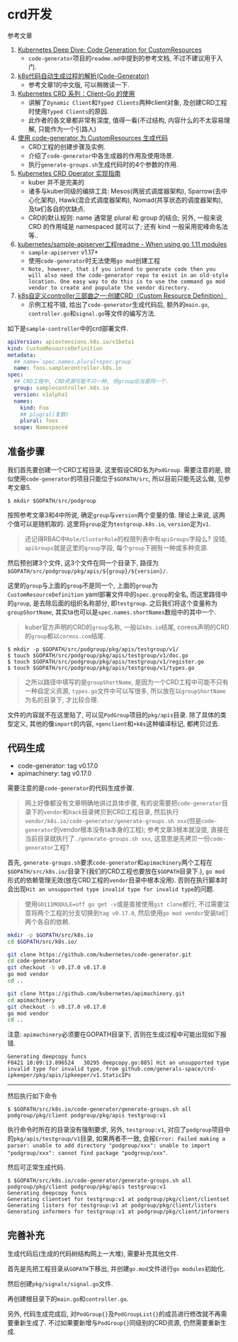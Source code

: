 # crd开发

参考文章

1. [Kubernetes Deep Dive: Code Generation for CustomResources](https://blog.openshift.com/kubernetes-deep-dive-code-generation-customresources/)
    - `code-generator`项目的`readme.md`中提到的参考文档, 不过不建议用于入门.
2. [k8s代码自动生成过程的解析(Code-Generator)](http://blog.xbblfz.site/2018/09/19/k8s%E4%BB%A3%E7%A0%81%E8%87%AA%E5%8A%A8%E7%94%9F%E6%88%90%E8%BF%87%E7%A8%8B%E7%9A%84%E8%A7%A3%E6%9E%90/)
    - 参考文章1的中文版, 可以稍微读一下.
3. [Kubernetes CRD 系列：Client-Go 的使用](https://liqiang.io/post/kubernetes-all-about-crd-part03-usage-for-client-go-d831d52e#CRD%20%E5%A6%82%E4%BD%95%E4%BD%BF%E7%94%A8%20Typed%20Client)
    - 讲解了`Dynamic Client`和`Typed Clients`两种client对象, 及创建CRD工程时使用`Typed Clients`的原因.
    - 此作者的各文章都非常有深度, 值得一看(不过结构, 内容什么的不太容易理解, 只能作为一个引路人)
4. [使用 code-generator 为 CustomResources 生成代码](https://blog.tianfeiyu.com/2019/08/06/code_generator/)
    - CRD工程的创建步骤及实例.
    - 介绍了`code-generator`中各生成器的作用及使用场景.
    - 执行`generate-groups.sh`生成代码时的4个参数的作用.
5. [Kubernetes CRD Operator 实现指南](https://zhuanlan.zhihu.com/p/38372448)
    - kuber 并不是完美的
    - 诸多与kuber同级的编排工具: Mesos(两层式调度器架构), Sparrow(去中心化架构), Hawk(混合式调度器架构), Nomad(共享状态的调度器架构), 及ta们各自的优缺点.
    - CRD的默认规则: name 通常是 plural 和 group 的结合; 另外, 一般来说 CRD 的作用域是 namespaced 就可以了; 还有 kind 一般采用驼峰命名法等..
6. [kubernetes/sample-apiserver工程readme - When using go 1.11 modules](https://github.com/kubernetes/sample-apiserver/#when-using-go-111-modules)
    - `sample-apiserver` v1.17+
    - 使用`code-generator`时无法使用`go mod`创建工程
    - `Note, however, that if you intend to generate code then you will also need the code-generator repo to exist in an old-style location. One easy way to do this is to use the command go mod vendor to create and populate the vendor directory.`
7. [k8s自定义controller三部曲之一:创建CRD（Custom Resource Definition）](https://blog.csdn.net/boling_cavalry/article/details/88917818)
    - 示例工程不错, 给出了`code-generator`生成代码后, 额外的`main.go`, `controller.go`和`signal.go`等文件的编写方法.

如下是`sample-controller`中的crd部署文件.

```yaml
apiVersion: apiextensions.k8s.io/v1beta1
kind: CustomResourceDefinition
metadata:
  ## name=`spec.names.plural+spec.group`
  name: foos.samplecontroller.k8s.io
spec:
  ## CRD工程中, CRD资源可能不只一种, 但group应当是同一个.
  group: samplecontroller.k8s.io
  version: v1alpha1
  names:
    kind: Foo
    ## plugral(复数)
    plural: foos
  scope: Namespaced
```

## 准备步骤

我们首先要创建一个CRD工程目录, 这里假设CRD名为`PodGroup`. 需要注意的是, 貌似使用`code-generator`的项目只能位于`$GOPATH/src`, 所以目前只能先这么做, 见参考文章5.

```console
$ mkdir $GOPATH/src/podgroup
```

按照参考文章3和4中所说, 确定`group`与`version`两个变量的值. 理论上来说, 这两个值可以是随机取的. 这里将`group`定为`testgroup.k8s.io`, `version`定为`v1`. 

> 还记得RBAC中`Role/ClusterRole`的权限列表中有`apiGroups`字段么? 没错, `apiGroups`就是这里的`group`字段, 每个`group`下拥有一种或多种资源.

然后预创建3个文件, 这3个文件在同一个目录下, 路径为`$GOPATH/src/podgroup/pkg/apis/${group}/${version}/`. 

这里的`group`与上面的`group`不是同一个, 上面的`group`为`CustomResourceDefinition` yaml部署文件中的`spec.group`的全名, 而这里路径中的`group`, 是去除后面的组织名称部分, 即`testgroup`. 之后我们将这个变量称为`groupShortName`, 其实ta也可以是`spec.names.shortNames`数组中的其中一个.

> kuber官方声明的CRD的`group`名称, 一般以`k8s.io`结尾, coreos声明的CRD的`group`都以`coreos.com`结尾.

```console
$ mkdir -p $GOPATH/src/podgroup/pkg/apis/testgroup/v1/
$ touch $GOPATH/src/podgroup/pkg/apis/testgroup/v1/doc.go
$ touch $GOPATH/src/podgroup/pkg/apis/testgroup/v1/register.go
$ touch $GOPATH/src/podgroup/pkg/apis/testgroup/v1/types.go
```

> 之所以路径中填写的是`groupShortName`, 是因为一个CRD工程中可能不只有一种自定义资源, `types.go`文件中可以写很多, 所以放在以`groupShortName`为名的目录下, 才比较合理.

文件的内容就不在这里贴了, 可以见`PodGroup`项目的`pkg/apis`目录. 除了具体的类型定义, 其他的像`import`的内容, `+genclient`和`+k8s`这种编译标记, 都拷贝过去.

## 代码生成

- code-generator: tag v0.17.0
- apimachinery: tag v0.17.0

需要注意的是`code-generator`的代码生成步骤. 

> 网上好像都没有文章明确地讲过具体步骤, 有的说需要把`code-generator`目录下的`vendor`和`hack`目录拷贝到CRD工程目录, 然后执行`vendor/k8s.io/code-generator/generate-groups.sh xxx`(但是`code-generator`的vendor根本没有ta本身的工程); 参考文章3根本就没提, 直接在当前目录就执行了`./generate-groups.sh xxx`, 这意思是先拷贝一份`code-generator`工程?

首先, `generate-groups.sh`要求`code-generator`和`apimachinery`两个工程在`$GOPATH/src/k8s.io/`目录下(我们的CRD工程也要放在`$GOPATH`目录下.), `go mod`形式的依赖管理无效(放在CRD工程的`vendor`目录中根本没用). 否则在执行脚本时会出现`Hit an unsupported type invalid type for invalid type`的问题.

> 使用`GO111MODULE=off go get -v`或是直接使用`git clone`都行, 不过需要注意将两个工程的分支切换到`tag v0.17.0`, 然后使用`go mod vendor`安装ta们两个各自的依赖.

```bash
mkdir -p $GOPATH/src/k8s.io
cd $GOPATH/src/k8s.io/

git clone https://github.com/kubernetes/code-generator.git
cd code-generator
git checkout -b v0.17.0 v0.17.0
go mod vendor
cd ..

git clone https://github.com/kubernetes/apimachinery.git
cd apimachinery
git checkout -b v0.17.0 v0.17.0
go mod vendor
cd ..
```

注意: `apimachinery`必须要在GOPATH目录下, 否则在生成过程中可能出现如下报错.

```
Generating deepcopy funcs
F0421 10:09:13.896524   30295 deepcopy.go:885] Hit an unsupported type invalid type for invalid type, from github.com/generals-space/crd-ipkeeper/pkg/apis/ipkeeper/v1.StaticIPs
```

------

然后执行如下命令

```console
$ $GOPATH/src/k8s.io/code-generator/generate-groups.sh all podgroup/pkg/client podgroup/pkg/apis testgroup:v1
```

执行命令时所在的目录没有强制要求, 另外, `testgroup:v1`, 对应了`podgroup`项目中的`pkg/apis/testgroup/v1`目录, 如果两者不一致, 会报`Error: Failed making a parser: unable to add directory "podgroup/xxx": unable to import "podgroup/xxx": cannot find package "podgroup/xxx"`.

然后可正常生成代码.

```console
$ $GOPATH/src/k8s.io/code-generator/generate-groups.sh all podgroup/pkg/client podgroup/pkg/apis testgroup:v1
Generating deepcopy funcs
Generating clientset for testgroup:v1 at podgroup/pkg/client/clientset
Generating listers for testgroup:v1 at podgroup/pkg/client/listers
Generating informers for testgroup:v1 at podgroup/pkg/client/informers
```

## 完善补充

生成代码后(生成的代码树结构网上一大堆), 需要补充其他文件.

首先是先把工程目录从`GOPATH`下移出, 并创建`go.mod`文件进行`go modules`初始化.

然后创建`pkg/signals/signal.go`文件.

再创建根目录下的`main.go`和`controller.go`.

另外, 代码生成完成后, 对`PodGroup{}`及`PodGroupList{}`的成员进行修改就不再需要重新生成了. 不过如果要新增与`PodGroup{}`同级别的CRD资源, 仍然需要重新生成.
